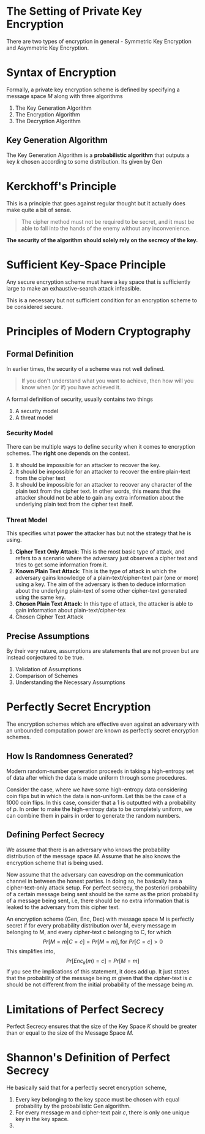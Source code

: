 # The Setting of Private Key Encryption
There are two types of encryption in general - Symmetric Key Encryption and Asymmetric Key Encryption. 
# Syntax of Encryption
Formally, a private key encryption scheme is defined by specifying a message space $M$ along with three algorithms
1. The Key Generation Algorithm
2. The Encryption Algorithm
3. The Decryption Algorithm
## Key Generation Algorithm
The Key Generation Algorithm is a **probabilistic algorithm** that outputs a key $k$ chosen according to some distribution. Its given by $\text{Gen}$
# Kerckhoff's Principle
This is a principle that goes against regular thought but it actually does make quite a bit of sense.

> The cipher method must not be required to be secret, and it must be able to fall into the hands of the enemy without any inconvenience.

**The security of the algorithm should solely rely on the secrecy of the key.**
# Sufficient Key-Space Principle
Any secure encryption scheme must have a key space that is sufficiently large to make an exhaustive-search attack infeasible.

This is a necessary but not sufficient condition for an encryption scheme to be considered secure.
# Principles of Modern Cryptography
## Formal Definition
In earlier times, the security of a scheme was not well defined.
> If you don't understand what you want to achieve, then how will you know when (or if) you have achieved it.

A formal definition of security, usually contains two things
1. A security model
2. A threat model
### Security Model
There can be multiple ways to define security when it comes to encryption schemes. The **right** one depends on the context. 
1. It should be impossible for an attacker to recover the key.
2. It should be impossible for an attacker to recover the entire plain-text from the cipher text
3. It should be impossible for an attacker to recover any character of the plain text from the cipher text. In other words, this means that the attacker should not be able to gain any extra information about the underlying plain text from the cipher text itself.
### Threat Model
This specifies what **power** the attacker has but not the strategy that he is using.
1. **Cipher Text Only Attack**: This is the most basic type of attack, and refers to a scenario where the adversary just observes a cipher text and tries to get some information from it.
2. **Known Plain Text Attack**: This is the type of attack in which the adversary gains knowledge of a plain-text/cipher-text pair (one or more) using a key. The aim of the adversary is then to deduce information about the underlying plain-text of some other cipher-text generated using the same key.
3. **Chosen Plain Text Attack**: In this type of attack, the attacker is able to gain information about plain-text/cipher-tex
4. Chosen Cipher Text Attack
## Precise Assumptions
By their very nature, assumptions are statements that are not proven but are instead conjectured to be true. 
1. Validation of Assumptions
2. Comparison of Schemes
3. Understanding the Necessary Assumptions
# Perfectly Secret Encryption
The encryption schemes which are effective even against an adversary with an unbounded computation power are known as perfectly secret encryption schemes.
## How Is Randomness Generated?
Modern random-number generation proceeds in taking a high-entropy set of data after which the data is made uniform through some procedures.

Consider the case, where we have some  high-entropy data considering coin flips but in which the data is non-uniform. Let this be the case of a 1000 coin flips. In this case, consider that a $1$ is outputted with a probability of $p$. In order to make the high-entropy data to be completely uniform, we can combine them in pairs in order to generate the random numbers. 
## Defining Perfect Secrecy
We assume that there is an adversary who knows the probability distribution of the message space $M$. Assume that he also knows the encryption scheme that is being used. 

Now assume that the adversary can eavesdrop on the communication channel in between the honest parties. In doing so, he basically has a cipher-text-only attack setup. For perfect secrecy, the posteriori probability of a certain message being sent should be the same as the priori probability of a message being sent, i.e, there should be no extra information that is leaked to the adversary from this cipher text. 

An encryption scheme (Gen, Enc, Dec) with message space M is perfectly secret if for every probability distribution over M, every message m belonging to M, and every cipher-text c belonging to C, for which
$$Pr[M = m | C= c] = Pr[M = m], \text{for } Pr[C=c] > 0$$
This simplifies into,
$$Pr[Enc_k(m) = c] = Pr[M = m]$$
If you see the implications of this statement, it does add up. It just states that the probability of the message being $m$ given that the cipher-text is $c$ should be not different from the initial probability of the message being $m$.
# Limitations of Perfect Secrecy
Perfect Secrecy ensures that the size of the Key Space $K$ should be greater than or equal to the size of the Message Space $M$. 
# Shannon's Definition of Perfect Secrecy
He basically said that for a perfectly secret encryption scheme,
1. Every key belonging to the key space must be chosen with equal probability by the probabilistic Gen algorithm.
2. For every message $m$ and cipher-text pair $c$, there is only one unique key in the key space. 
3. 

